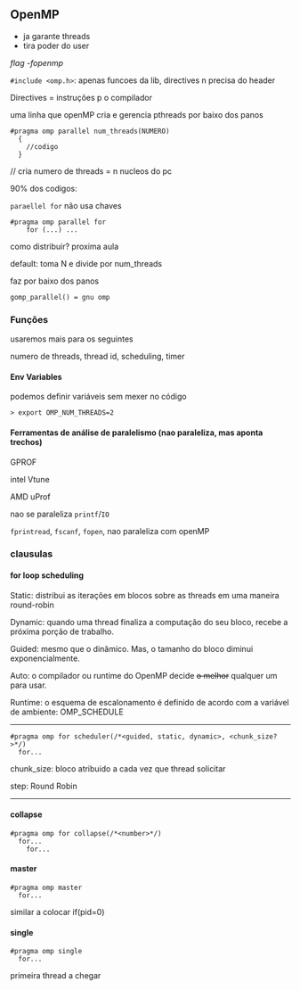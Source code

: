 ## OpenMP

- ja garante threads
- tira poder do user
  
_flag -fopenmp_

`#include <omp.h>`: apenas funcoes da lib, directives n precisa do header

Directives = instruções p o compilador

uma linha que openMP cria e gerencia pthreads por baixo dos panos

```
#pragma omp parallel num_threads(NUMERO)
  {
    //codigo
  }
```

// cria numero de threads = n nucleos do pc


90% dos codigos:

`paraellel for` não usa chaves

```
#pragma omp parallel for
 	for (...) ...
```
  
como distribuir? proxima aula 

default: toma N e divide por num_threads


faz por baixo dos panos

`gomp_parallel() = gnu omp`


### Funções

usaremos mais para os seguintes

numero de threads, thread id, scheduling, timer

#### Env Variables

podemos definir variáveis sem mexer no código

`> export OMP_NUM_THREADS=2`


#### Ferramentas de análise de paralelismo (nao paraleliza, mas aponta trechos)

GPROF

intel Vtune

AMD uProf


nao se paraleliza `printf`/`IO`

`fprintread`, `fscanf`, `fopen`, nao paraleliza com openMP


### clausulas

#### for loop scheduling

Static: distribui as iterações em blocos sobre as threads em uma maneira round-robin

Dynamic: quando uma thread finaliza a computação do seu bloco, recebe a próxima
porção de trabalho.

Guided: mesmo que o dinâmico. Mas, o tamanho do bloco diminui exponencialmente.

Auto: o compilador ou runtime do OpenMP decide ~~o melhor~~ qualquer um para usar.

Runtime: o esquema de escalonamento é definido de acordo com a variável de
ambiente: OMP_SCHEDULE

---

```
#pragma omp for scheduler(/*<guided, static, dynamic>, <chunk_size?>*/)
  for...
```

chunk_size: bloco atribuido a cada vez que thread solicitar

step: Round Robin

---

#### collapse

```
#pragma omp for collapse(/*<number>*/)
  for...
    for...
```

#### master

```
#pragma omp master
  for...
```

  similar a colocar if(pid=0)

#### single

```
#pragma omp single
  for...
```

  primeira thread a chegar
